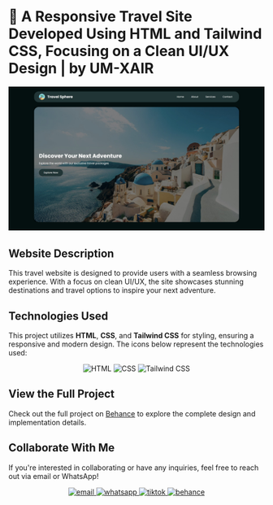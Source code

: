 # 🧬 A Responsive Travel Site Developed Using HTML and Tailwind CSS, Focusing on a Clean UI/UX Design | by UM-XAIR

<div align="center">
  <img src="https://github.com/um-xair/Travel-Website/blob/main/assets/main-photo.jpg" />
</div>

## Website Description
This travel website is designed to provide users with a seamless browsing experience. With a focus on clean UI/UX, the site showcases stunning destinations and travel options to inspire your next adventure.

## Technologies Used
This project utilizes **HTML**, **CSS**, and **Tailwind CSS** for styling, ensuring a responsive and modern design. The icons below represent the technologies used:

<div align="center">
  <img src="https://img.shields.io/badge/HTML-%23E34F26.svg?&style=for-the-badge&logo=html5&logoColor=white" alt="HTML" height="50" />
  <img src="https://img.shields.io/badge/CSS-%231572B6.svg?&style=for-the-badge&logo=css3&logoColor=white" alt="CSS" height="50" />
  <img src="https://img.shields.io/badge/TailwindCSS-%06B6D4.svg?&style=for-the-badge&logo=tailwind-css&logoColor=white" alt="Tailwind CSS" height="50" />
</div>

## View the Full Project
Check out the full project on [Behance](your_behance_link_here) to explore the complete design and implementation details.

## Collaborate With Me
If you're interested in collaborating or have any inquiries, feel free to reach out via email or WhatsApp!

<div align="center">
<a href="mailto:umairaxin@gmail.com" target="_blank">
  <img src="https://img.shields.io/badge/email-%23000000.svg?&style=for-the-badge&logo=gmail&logoColor=white&color=FF0000" alt="email" height="50" />
</a>
<a href="https://wa.me/01162260866" target="_blank">
  <img src="https://img.shields.io/badge/whatsapp-%23000000.svg?&style=for-the-badge&logo=whatsapp&logoColor=white&color=006400" alt="whatsapp" height="50" />
</a>
<a href="https://www.tiktok.com/@devxair" target="_blank">
  <img src="https://img.shields.io/badge/tiktok-%23000000.svg?&style=for-the-badge&logo=tiktok&logoColor=white&color=545454" alt="tiktok" height="50" />
</a>
  <a href="https://www.behance.net/" target="_blank">
  <img src="https://img.shields.io/badge/behance-%231E90FF.svg?&style=for-the-badge&logo=behance&logoColor=white&color=003ECB" alt="behance" height="50"/>
</a>
</div>
